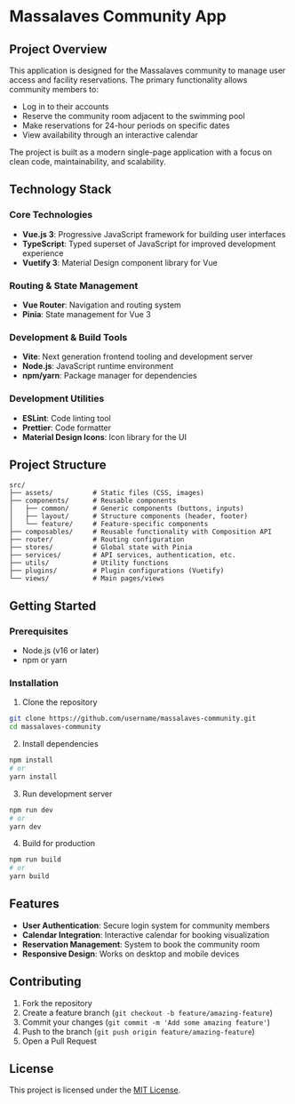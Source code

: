 # Massalaves Community App

## Project Overview

This application is designed for the Massalaves community to manage user access and facility reservations. The primary functionality allows community members to:

- Log in to their accounts
- Reserve the community room adjacent to the swimming pool
- Make reservations for 24-hour periods on specific dates
- View availability through an interactive calendar

The project is built as a modern single-page application with a focus on clean code, maintainability, and scalability.

## Technology Stack

### Core Technologies
- **Vue.js 3**: Progressive JavaScript framework for building user interfaces
- **TypeScript**: Typed superset of JavaScript for improved development experience
- **Vuetify 3**: Material Design component library for Vue

### Routing & State Management
- **Vue Router**: Navigation and routing system
- **Pinia**: State management for Vue 3

### Development & Build Tools
- **Vite**: Next generation frontend tooling and development server
- **Node.js**: JavaScript runtime environment
- **npm/yarn**: Package manager for dependencies

### Development Utilities
- **ESLint**: Code linting tool
- **Prettier**: Code formatter
- **Material Design Icons**: Icon library for the UI

## Project Structure

```
src/
├── assets/          # Static files (CSS, images)
├── components/      # Reusable components
│   ├── common/      # Generic components (buttons, inputs)
│   ├── layout/      # Structure components (header, footer)
│   └── feature/     # Feature-specific components
├── composables/     # Reusable functionality with Composition API
├── router/          # Routing configuration
├── stores/          # Global state with Pinia
├── services/        # API services, authentication, etc.
├── utils/           # Utility functions
├── plugins/         # Plugin configurations (Vuetify)
└── views/           # Main pages/views
```

## Getting Started

### Prerequisites
- Node.js (v16 or later)
- npm or yarn

### Installation

1. Clone the repository
```bash
git clone https://github.com/username/massalaves-community.git
cd massalaves-community
```

2. Install dependencies
```bash
npm install
# or
yarn install
```

3. Run development server
```bash
npm run dev
# or
yarn dev
```

4. Build for production
```bash
npm run build
# or
yarn build
```

## Features

- **User Authentication**: Secure login system for community members
- **Calendar Integration**: Interactive calendar for booking visualization
- **Reservation Management**: System to book the community room
- **Responsive Design**: Works on desktop and mobile devices

## Contributing

1. Fork the repository
2. Create a feature branch (`git checkout -b feature/amazing-feature`)
3. Commit your changes (`git commit -m 'Add some amazing feature'`)
4. Push to the branch (`git push origin feature/amazing-feature`)
5. Open a Pull Request

## License

This project is licensed under the [MIT License](LICENSE).
